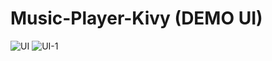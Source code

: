 # Music-Player-Kivy (DEMO UI)
![UI](https://user-images.githubusercontent.com/52695721/129439691-76568a95-85cc-4369-8854-1aa7226eec69.PNG)
![UI-1](https://user-images.githubusercontent.com/52695721/129439693-e9e70a3a-8aff-4dec-8bd1-c55cbc64569d.PNG)
